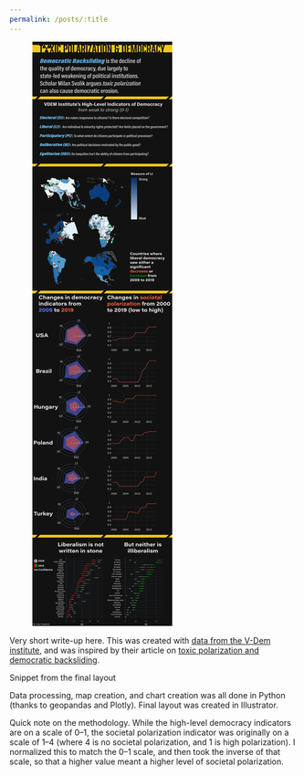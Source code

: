 ```yaml
---
permalink: /posts/:title
---
```


<figure>
  <img src="/assets/img/backsliding/infographic.png" alt="infographic"/>
</figure>

Very short write-up here. This was created with [data from the V-Dem institute](https://www.v-dem.net/en/data/data/v-dem-dataset/), and was inspired by their article on [toxic polarization and democratic backsliding](https://www.v-dem.net/en/news/polarization-global-threat-democracy/).

Snippet from the final layout

Data processing, map creation, and chart creation was all done in Python (thanks to geopandas and Plotly). Final layout was created in Illustrator.

Quick note on the methodology. While the high-level democracy indicators are on a scale of 0–1, the societal polarization indicator was originally on a scale of 1–4 (where 4 is no societal polarization, and 1 is high polarization). I normalized this to match the 0–1 scale, and then took the inverse of that scale, so that a higher value meant a higher level of societal polarization.